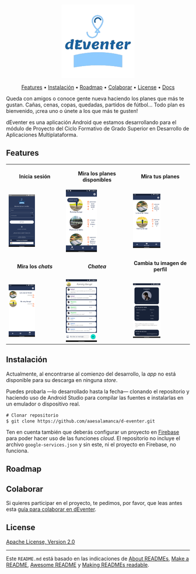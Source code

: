 <p align="center">
	<img src="images/logo.png" alt="dEventer"/><br>
</p>
<p align="center">
	<a href="#features">Features</a> •
	<a href="#instalación">Instalación</a> •
	<a href="#roadmap">Roadmap</a> •
	<a href="#colaborar">Colaborar</a> •
	<a href="#license">License</a> •
	<a href="/docs">Docs</a>
</p>

Queda con amigos o conoce gente nueva haciendo los planes que más te gustan. Cañas, cenas, copas, quedadas, partidos de fútbol... Todo plan es bienvenido, ¡crea uno o únete a los que más te gusten!

dEventer es una aplicación Android que estamos desarrollando para el módulo de Proyecto del Ciclo Formativo de Grado Superior en Desarrollo de Aplicaciones Multiplataforma.

## Features

<p align="center">
	<table>
		<tr>
			<td><p align="center"><b>Inicia sesión</b></p>
			<td><p align="center"><b>Mira los planes disponibles</b></p>
			<td><p align="center"><b>Mira tus planes</b></p>
		</tr>
		<tr>
			<td><img src="images/1_sign_in.png" width="50%"></td>
			<td><img src="images/2_view_events.png" width="50%"></td>
			<td><img src="images/3_view_own_events.png" width="50%"></td>
		</tr>
		<tr>
			<td><p align="center"><b>Mira los <i>chats</b></p>
			<td><p align="center"><b><i>Chatea</i></b></p>
			<td><p align="center"><b>Cambia tu imagen de perfil</b></p>
		</tr>
		<tr>
			<td><img src="images/4_view_chats.png" width="50%"></td>
			<td><img src="images/5_view_chat.png" width="50%"></td>
			<td><img src="images/6_view_profile.png" width="50%"></td>
		</tr>
	</table>
</p>

## Instalación

Actualmente, al encontrarse al comienzo del desarrollo, la _app_ no está disponible para su descarga en ninguna _store_.

Puedes probarla —lo desarrollado hasta la fecha— clonando el repositorio y haciendo uso de Android Studio para compilar las fuentes e instalarlas en un emulador o dispositivo real.

```
# Clonar repositorio
$ git clone https://github.com/aaesalamanca/d-eventer.git
```

Ten en cuenta también que deberás configurar un proyecto en [Firebase](https://firebase.google.com) para poder hacer uso de las funciones _cloud_. El repositorio no incluye el archivo `google-services.json` y sin este, ni el proyecto en Firebase, no funciona.

## Roadmap

## Colaborar

Si quieres participar en el proyecto, te pedimos, por favor, que leas antes esta [guía para colaborar en dEventer](CONTRIBUTING.md).

## License

[Apache License, Version 2.0](https://www.apache.org/licenses/LICENSE-2.0)

---

Este `README.md` está basado en las indicaciones de [About READMEs](https://help.github.com/en/github/creating-cloning-and-archiving-repositories/about-readmes), [Make a README](https://www.makeareadme.com), [Awesome README](https://github.com/matiassingers/awesome-readme) y [Making READMEs readable](https://github.com/18F/open-source-guide/blob/18f-pages/pages/making-readmes-readable.md).
